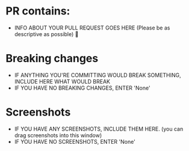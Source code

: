 # PR contains:

- INFO ABOUT YOUR PULL REQUEST GOES HERE (Please be as descriptive as possible) 🤜

# Breaking changes

- IF ANYTHING YOU'RE COMMITTING WOULD BREAK SOMETHING, INCLUDE HERE WHAT WOULD BREAK
- IF YOU HAVE NO BREAKING CHANGES, ENTER 'None'

# Screenshots

- IF YOU HAVE ANY SCREENSHOTS, INCLUDE THEM HERE. (you can drag screenshots into this window)
- IF YOU HAVE NO SCREENSHOTS, ENTER 'None'

